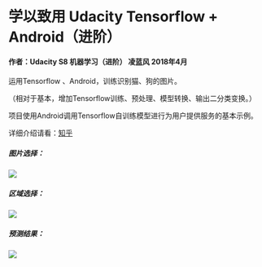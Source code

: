 
# 学以致用 Udacity Tensorflow + Android（进阶）

#### 作者：Udacity S8 机器学习（进阶） 凌蓝风 2018年4月

运用Tensorflow 、Android，训练识别猫、狗的图片。

（相对于基本，增加Tensorflow训练、预处理、模型转换、输出二分类变换。）

项目使用Android调用Tensorflow自训练模型进行为用户提供服务的基本示例。

详细介绍请看：[知乎](https://zhuanlan.zhihu.com/p/35234132)


##### 图片选择：

![][screen_shot_1]


##### 区域选择：

![][screen_shot_2]


##### 预测结果：

![][screen_shot_3]


[screen_shot_1]: screen_shot_1.jpg
[screen_shot_2]: screen_shot_2.jpg
[screen_shot_3]: screen_shot_3.jpg
